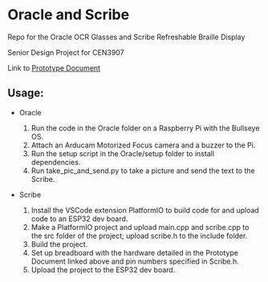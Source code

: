 # Oracle and Scribe

Repo for the Oracle OCR Glasses and Scribe Refreshable Braille Display

Senior Design Project for CEN3907

Link to [Prototype Document](https://docs.google.com/document/d/1BfPdSQ7TWxKBnTBEq4VutSzuxY3tkR3-Mizs5abLkAM/edit?usp=sharing)

## Usage:
* Oracle
  1. Run the code in the Oracle folder on a Raspberry Pi with the Bullseye OS.
  2. Attach an Arducam Motorized Focus camera and a buzzer to the Pi.
  3. Run the setup script in the Oracle/setup folder to install dependencies.
  4. Run take_pic_and_send.py to take a picture and send the text to the Scribe.

* Scribe
  1. Install the VSCode extension PlatformIO to build code for and upload code to an ESP32 dev board.
  2. Make a PlatformIO project and upload main.cpp and scribe.cpp to the src folder of the project; upload scribe.h to the include folder.
  3. Build the project.
  4. Set up breadboard with the hardware detailed in the Prototype Document linked above and pin numbers specified in Scribe.h.
  5. Upload the project to the ESP32 dev board.
